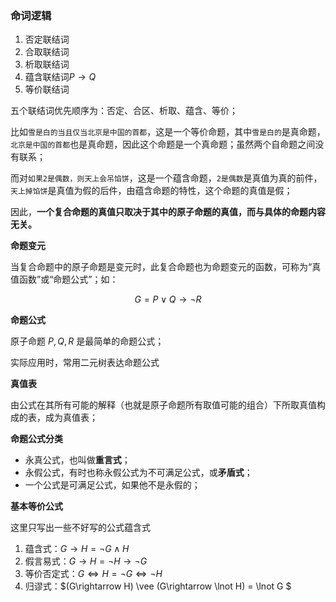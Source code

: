 ### 命词逻辑

1. 否定联结词
2. 合取联结词
3. 析取联结词
4. 蕴含联结词$P\rightarrow Q$
5. 等价联结词

五个联结词优先顺序为：否定、合区、析取、蕴含、等价；


比如`雪是白的当且仅当北京是中国的首都`，这是一个等价命题，其中`雪是白的`是真命题，`北京是中国的首都`也是真命题，因此这个命题是一个真命题；虽然两个自命题之间没有联系；

而对`如果2是偶数，则天上会吊馅饼`，这是一个蕴含命题，`2是偶数`是真值为真的前件，`天上掉馅饼`是真值为假的后件，由蕴含命题的特性，这个命题的真值是假；

因此，**一个复合命题的真值只取决于其中的原子命题的真值，而与具体的命题内容无关。**

**命题变元**

当复合命题中的原子命题是变元时，此复合命题也为命题变元的函数，可称为“真值函数”或“命题公式”；如：

$$G = P \vee Q \rightarrow \lnot R$$ 

**命题公式**


原子命题 $P,Q,R$ 是最简单的命题公式；

实际应用时，常用二元树表达命题公式

**真值表**

由公式在其所有可能的解释（也就是原子命题所有取值可能的组合）下所取真值构成的表，成为真值表；

**命题公式分类**

- 永真公式，也叫做**重言式**；
- 永假公式，有时也称永假公式为不可满足公式，或**矛盾式**；
- 一个公式是可满足公式，如果他不是永假的；

**基本等价公式**

这里只写出一些不好写的公式蕴含式

1. 蕴含式：$G\rightarrow H = \lnot G\wedge H$
2. 假言易式：$G\rightarrow H = \lnot H \rightarrow \lnot G$
3. 等价否定式：$G\iff H = \lnot G \iff \lnot H$
3. 归谬式：$(G\rightarrow H) \vee (G\rightarrow \lnot H) = \lnot G  $